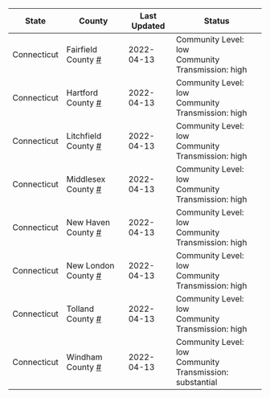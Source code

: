 State | County | Last Updated | Status
--- | --- | --- | --- 
Connecticut | Fairfield County <a href="#fairfield_county">#</a> | 2022-04-13 | <a name="fairfield_county"></a>Community Level: low<br/>Community Transmission: high
Connecticut | Hartford County <a href="#hartford_county">#</a> | 2022-04-13 | <a name="hartford_county"></a>Community Level: low<br/>Community Transmission: high
Connecticut | Litchfield County <a href="#litchfield_county">#</a> | 2022-04-13 | <a name="litchfield_county"></a>Community Level: low<br/>Community Transmission: high
Connecticut | Middlesex County <a href="#middlesex_county">#</a> | 2022-04-13 | <a name="middlesex_county"></a>Community Level: low<br/>Community Transmission: high
Connecticut | New Haven County <a href="#new_haven_county">#</a> | 2022-04-13 | <a name="new_haven_county"></a>Community Level: low<br/>Community Transmission: high
Connecticut | New London County <a href="#new_london_county">#</a> | 2022-04-13 | <a name="new_london_county"></a>Community Level: low<br/>Community Transmission: high
Connecticut | Tolland County <a href="#tolland_county">#</a> | 2022-04-13 | <a name="tolland_county"></a>Community Level: low<br/>Community Transmission: high
Connecticut | Windham County <a href="#windham_county">#</a> | 2022-04-13 | <a name="windham_county"></a>Community Level: low<br/>Community Transmission: substantial
